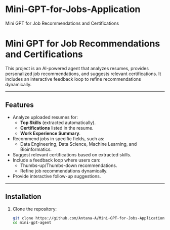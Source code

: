 # Mini-GPT-for-Jobs-Application
Mini GPT for Job Recommendations and Certifications
# Mini GPT for Job Recommendations and Certifications

This project is an AI-powered agent that analyzes resumes, provides personalized job recommendations, and suggests relevant certifications. It includes an interactive feedback loop to refine recommendations dynamically.

---

## Features
- Analyze uploaded resumes for:
  - **Top Skills** (extracted automatically).
  - **Certifications** listed in the resume.
  - **Work Experience Summary**.
- Recommend jobs in specific fields, such as:
  - Data Engineering, Data Science, Machine Learning, and Bioinformatics.
- Suggest relevant certifications based on extracted skills.
- Include a feedback loop where users can:
  - Thumbs-up/Thumbs-down recommendations.
  - Refine job recommendations dynamically.
- Provide interactive follow-up suggestions.

---

## Installation

1. Clone the repository:
   ```bash
   git clone https://github.com/Antana-A/Mini-GPT-for-Jobs-Application.git
   cd mini-gpt-agent

